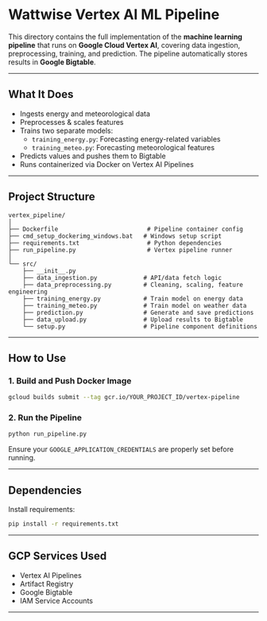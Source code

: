 
# Wattwise Vertex AI ML Pipeline

This directory contains the full implementation of the **machine learning pipeline** that runs on **Google Cloud Vertex AI**, covering data ingestion, preprocessing, training, and prediction. The pipeline automatically stores results in **Google Bigtable**.

---

## What It Does

- Ingests energy and meteorological data
- Preprocesses & scales features
- Trains two separate models:
  - `training_energy.py`: Forecasting energy-related variables
  - `training_meteo.py`: Forecasting meteorological features
- Predicts values and pushes them to Bigtable
- Runs containerized via Docker on Vertex AI Pipelines

---

## Project Structure

```
vertex_pipeline/
│
├── Dockerfile                         # Pipeline container config
├── cmd_setup_dockerimg_windows.bat   # Windows setup script
├── requirements.txt                   # Python dependencies
├── run_pipeline.py                    # Vertex pipeline runner
│
└── src/
    ├── __init__.py
    ├── data_ingestion.py             # API/data fetch logic
    ├── data_preprocessing.py         # Cleaning, scaling, feature engineering
    ├── training_energy.py            # Train model on energy data
    ├── training_meteo.py             # Train model on weather data
    ├── prediction.py                 # Generate and save predictions
    ├── data_upload.py                # Upload results to Bigtable
    └── setup.py                      # Pipeline component definitions
```

---

## How to Use

### 1. Build and Push Docker Image

```bash
gcloud builds submit --tag gcr.io/YOUR_PROJECT_ID/vertex-pipeline
```

### 2. Run the Pipeline

```bash
python run_pipeline.py
```

Ensure your `GOOGLE_APPLICATION_CREDENTIALS` are properly set before running.

---

## Dependencies

Install requirements:

```bash
pip install -r requirements.txt
```

---

## GCP Services Used

- Vertex AI Pipelines
- Artifact Registry
- Google Bigtable
- IAM Service Accounts

---
